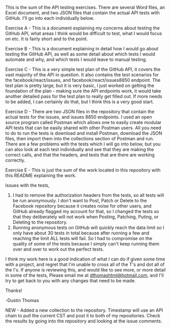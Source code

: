 This is the sum of the API testing exercises. There are several Word files, an Excel document, and two JSON files that contain the actual API tests with GitHub. I'll go into each individually below.


Exercise A - This is a document explaining my concerns about testing the GitHub API, what areas I think would be difficult to test, what I would focus on etc. It is fairly short and to the point.

Exercise B - This is a document explaining in detail how I would go about testing the GitHub API, as well as some detail about which tests I would automate and why, and which tests I would leave to manual testing.

Exercise C - This is a very simple test plan of the GitHub API, it covers the vast majority of the API in question. It also contains the test scenarios for the facebook/react/issues, and facebook/react/issues8850 endpoint. The test plan is pretty large, but it is very basic, I just worked on getting the foundation of the plan - making sure the API endpoints work, it would take another detailed pass for the test plan to really get filled out. If more needs to be added, I can certainly do that, but I think this is a very good start.

Exercise D - There are two JSON files in the repository that contain the actual tests for the issues, and issues 8850 endpoints. I used an open source program called Postman which allows one to easily create modular API tests that can be easily shared with other Postman users. All you need to do to run the tests is download and install Postman, download the JSON files, then import them into the collections section of Postman and run. There are a few problems with the tests which I will go into below, but you can also look at each test individually and see that they are making the correct calls, and that the headers, and tests that are there are working correctly.

Exercise E - This is just the sum of the work located in this repository with this README explaining the work.

Issues with the tests,
1. I had to remove the authorization headers from the tests, so all tests will be run anonymously. I don't want to Post, Patch or Delete to the Facebook repository because it creates noise for other users, and GitHub already flagged my account for that, so I changed the tests so that they deliberately will not work when Posting, Patching, Puting, or Deleting to the repository.
2. Running anonymous tests on GitHub will quickly reach the data limit so I only have about 30 tests in total because after running a few and reaching the limit ALL tests will fail. So I had to compromise on the quality of some of the tests because I simply can't keep running them over and over to work out the perfect tests.

I think my work here is a good indication of what I can do if given some time with a project, and regret that I'm unable to cross all of the T's and dot all of the I's. If anyone is reviewing this, and would like to see more, or more detail in some of the tests, Please email me at dthomashtml@hotmail.com, and I'll try to get back to you with any changes that need to be made.

Thanks!

-Dustin Thomas

NEW - Added a new collection to the repository. Timestamp will use an API chain to pull the current CST and post it to both of my repositories. Check the results by going into the repository and looking at the issue comments.
